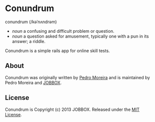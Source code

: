 Conundrum
=========

conundrum (/kəˈnʌndrəm)

- _noun_ a confusing and difficult problem or question.
- _noun_ a question asked for amusement, typically one with a pun in its answer; a riddle.

Conundrum is a simple rails app for online skill tests.

About
-----

Conundrum was originally written by [Pedro Moreira](https://github.com/pmor) and is maintained by Pedro Moreira and [JOBBOX](http://jobbox.io).

License
-------

Conundrum is Copyright (c) 2013 JOBBOX. Released under the [MIT License](http://www.opensource.org/licenses/MIT).
